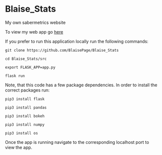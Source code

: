 # Blaise_Stats
My own sabermetrics website

To view my web app go [here](http://www.blaisestats.com/)

If you prefer to run this application locally run the following commands:

```shell
git clone https://github.com/BlaisePage/Blaise_Stats
```
```shell
cd Blaise_Stats/src
```
```shell
export FLASK_APP=app.py
```
```shell
flask run
```

Note, that this code has a few package dependencies. In order to install the correct packages run:
```shell
pip3 install flask
```
```shell
pip3 install pandas
```
```shell
pip3 install bokeh
```
```shell
pip3 install numpy
```
```shell
pip3 install os
```
Once the app is running navigate to the corresponding localhost port to view the app.
